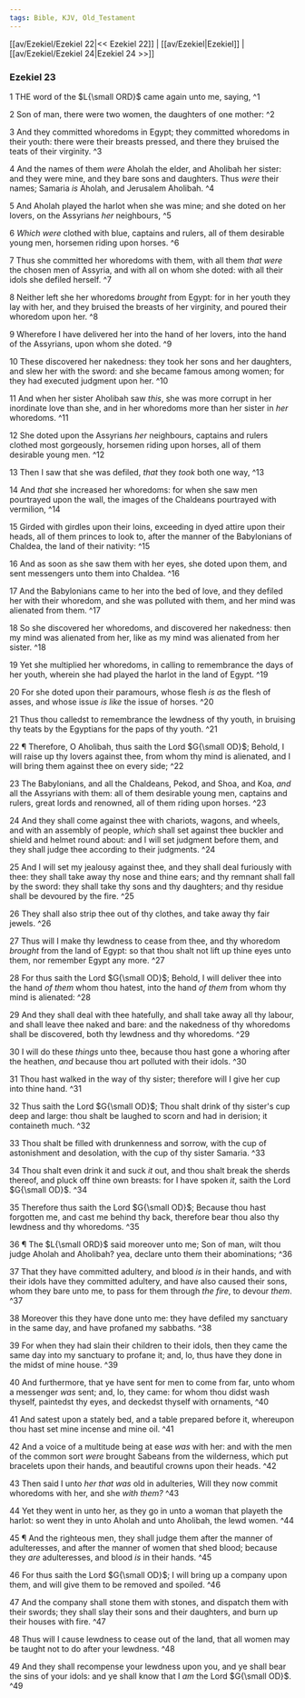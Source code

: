 ```yaml
---
tags: Bible, KJV, Old_Testament
---
```


[[av/Ezekiel/Ezekiel 22|<< Ezekiel 22]] | [[av/Ezekiel|Ezekiel]] | [[av/Ezekiel/Ezekiel 24|Ezekiel 24 >>]]

### Ezekiel 23

1 THE word of the $L{\small ORD}$ came again unto me, saying, ^1

2 Son of man, there were two women, the daughters of one mother: ^2

3 And they committed whoredoms in Egypt; they committed whoredoms in their youth: there were their breasts pressed, and there they bruised the teats of their virginity. ^3

4 And the names of them _were_ Aholah the elder, and Aholibah her sister: and they were mine, and they bare sons and daughters. Thus _were_ their names; Samaria _is_ Aholah, and Jerusalem Aholibah. ^4

5 And Aholah played the harlot when she was mine; and she doted on her lovers, on the Assyrians _her_ neighbours, ^5

6 _Which_ _were_ clothed with blue, captains and rulers, all of them desirable young men, horsemen riding upon horses. ^6

7 Thus she committed her whoredoms with them, with all them _that_ _were_ the chosen men of Assyria, and with all on whom she doted: with all their idols she defiled herself. ^7

8 Neither left she her whoredoms _brought_ from Egypt: for in her youth they lay with her, and they bruised the breasts of her virginity, and poured their whoredom upon her. ^8

9 Wherefore I have delivered her into the hand of her lovers, into the hand of the Assyrians, upon whom she doted. ^9

10 These discovered her nakedness: they took her sons and her daughters, and slew her with the sword: and she became famous among women; for they had executed judgment upon her. ^10

11 And when her sister Aholibah saw _this_, she was more corrupt in her inordinate love than she, and in her whoredoms more than her sister in _her_ whoredoms. ^11

12 She doted upon the Assyrians _her_ neighbours, captains and rulers clothed most gorgeously, horsemen riding upon horses, all of them desirable young men. ^12

13 Then I saw that she was defiled, _that_ they _took_ both one way, ^13

14 And _that_ she increased her whoredoms: for when she saw men pourtrayed upon the wall, the images of the Chaldeans pourtrayed with vermilion, ^14

15 Girded with girdles upon their loins, exceeding in dyed attire upon their heads, all of them princes to look to, after the manner of the Babylonians of Chaldea, the land of their nativity: ^15

16 And as soon as she saw them with her eyes, she doted upon them, and sent messengers unto them into Chaldea. ^16

17 And the Babylonians came to her into the bed of love, and they defiled her with their whoredom, and she was polluted with them, and her mind was alienated from them. ^17

18 So she discovered her whoredoms, and discovered her nakedness: then my mind was alienated from her, like as my mind was alienated from her sister. ^18

19 Yet she multiplied her whoredoms, in calling to remembrance the days of her youth, wherein she had played the harlot in the land of Egypt. ^19

20 For she doted upon their paramours, whose flesh _is_ _as_ the flesh of asses, and whose issue _is_ _like_ the issue of horses. ^20

21 Thus thou calledst to remembrance the lewdness of thy youth, in bruising thy teats by the Egyptians for the paps of thy youth. ^21

22 ¶ Therefore, O Aholibah, thus saith the Lord $G{\small OD}$; Behold, I will raise up thy lovers against thee, from whom thy mind is alienated, and I will bring them against thee on every side; ^22

23 The Babylonians, and all the Chaldeans, Pekod, and Shoa, and Koa, _and_ all the Assyrians with them: all of them desirable young men, captains and rulers, great lords and renowned, all of them riding upon horses. ^23

24 And they shall come against thee with chariots, wagons, and wheels, and with an assembly of people, _which_ shall set against thee buckler and shield and helmet round about: and I will set judgment before them, and they shall judge thee according to their judgments. ^24

25 And I will set my jealousy against thee, and they shall deal furiously with thee: they shall take away thy nose and thine ears; and thy remnant shall fall by the sword: they shall take thy sons and thy daughters; and thy residue shall be devoured by the fire. ^25

26 They shall also strip thee out of thy clothes, and take away thy fair jewels. ^26

27 Thus will I make thy lewdness to cease from thee, and thy whoredom _brought_ from the land of Egypt: so that thou shalt not lift up thine eyes unto them, nor remember Egypt any more. ^27

28 For thus saith the Lord $G{\small OD}$; Behold, I will deliver thee into the hand _of_ _them_ whom thou hatest, into the hand _of_ _them_ from whom thy mind is alienated: ^28

29 And they shall deal with thee hatefully, and shall take away all thy labour, and shall leave thee naked and bare: and the nakedness of thy whoredoms shall be discovered, both thy lewdness and thy whoredoms. ^29

30 I will do these _things_ unto thee, because thou hast gone a whoring after the heathen, _and_ because thou art polluted with their idols. ^30

31 Thou hast walked in the way of thy sister; therefore will I give her cup into thine hand. ^31

32 Thus saith the Lord $G{\small OD}$; Thou shalt drink of thy sister's cup deep and large: thou shalt be laughed to scorn and had in derision; it containeth much. ^32

33 Thou shalt be filled with drunkenness and sorrow, with the cup of astonishment and desolation, with the cup of thy sister Samaria. ^33

34 Thou shalt even drink it and suck _it_ out, and thou shalt break the sherds thereof, and pluck off thine own breasts: for I have spoken _it_, saith the Lord $G{\small OD}$. ^34

35 Therefore thus saith the Lord $G{\small OD}$; Because thou hast forgotten me, and cast me behind thy back, therefore bear thou also thy lewdness and thy whoredoms. ^35

36 ¶ The $L{\small ORD}$ said moreover unto me; Son of man, wilt thou judge Aholah and Aholibah? yea, declare unto them their abominations; ^36

37 That they have committed adultery, and blood _is_ in their hands, and with their idols have they committed adultery, and have also caused their sons, whom they bare unto me, to pass for them through _the_ _fire_, to devour _them_. ^37

38 Moreover this they have done unto me: they have defiled my sanctuary in the same day, and have profaned my sabbaths. ^38

39 For when they had slain their children to their idols, then they came the same day into my sanctuary to profane it; and, lo, thus have they done in the midst of mine house. ^39

40 And furthermore, that ye have sent for men to come from far, unto whom a messenger _was_ sent; and, lo, they came: for whom thou didst wash thyself, paintedst thy eyes, and deckedst thyself with ornaments, ^40

41 And satest upon a stately bed, and a table prepared before it, whereupon thou hast set mine incense and mine oil. ^41

42 And a voice of a multitude being at ease _was_ with her: and with the men of the common sort _were_ brought Sabeans from the wilderness, which put bracelets upon their hands, and beautiful crowns upon their heads. ^42

43 Then said I unto _her_ _that_ _was_ old in adulteries, Will they now commit whoredoms with her, and she _with_ _them?_ ^43

44 Yet they went in unto her, as they go in unto a woman that playeth the harlot: so went they in unto Aholah and unto Aholibah, the lewd women. ^44

45 ¶ And the righteous men, they shall judge them after the manner of adulteresses, and after the manner of women that shed blood; because they _are_ adulteresses, and blood _is_ in their hands. ^45

46 For thus saith the Lord $G{\small OD}$; I will bring up a company upon them, and will give them to be removed and spoiled. ^46

47 And the company shall stone them with stones, and dispatch them with their swords; they shall slay their sons and their daughters, and burn up their houses with fire. ^47

48 Thus will I cause lewdness to cease out of the land, that all women may be taught not to do after your lewdness. ^48

49 And they shall recompense your lewdness upon you, and ye shall bear the sins of your idols: and ye shall know that I _am_ the Lord $G{\small OD}$. ^49
